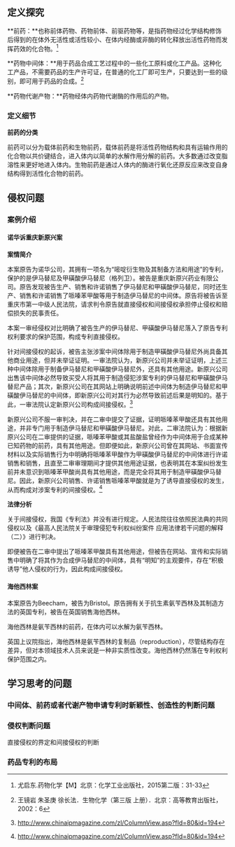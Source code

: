 ## 定义探究

**前药：**也称前体药物、药物前体、前驱药物等，是指药物经过化学结构修饰后得到的在体外无活性或活性较小、在体内经酶或非酶的转化释放出活性药物而发挥药效的化合物。[^1]

**药物中间体：**用于药品合成工艺过程中的一些化工原料或化工产品。这种化工产品，不需要药品的生产许可证，在普通的化工厂即可生产，只要达到一些的级别，即可用于药品的合成。[^2]

**药物代谢产物：**药物经体内药物代谢酶的作用后的产物。

### 定义细节

**前药的分类**

前药可以分为载体前药和生物前药，载体前药是将活性药物结构和具有运输作用的化合物以共价键结合，进入体内以简单的水解作用分解的前药。大多数通过改变脂溶性来更好地进入体内。生物前药是通过人体内的酶进行氧化还原反应来改变自身结构得到活性化合物的前药。

## 侵权问题

### 案例介绍

#### 诺华诉重庆新原兴案

**案情简介**

本案原告为诺华公司，其拥有一项名为“嘧啶衍生物及其制备方法和用途”的专利，保护的是伊马替尼及甲磺酸伊马替尼（格列卫）。被告是重庆新原兴药业有限公司。原告发现被告生产、销售和许诺销售了伊马替尼和甲磺酸伊马替尼，同时还生产、销售和许诺销售了哌嗪苯甲酸等用于制造伊马替尼的中间体。原告将被告诉至重庆市第一中级人民法院，请求判令原告就直接侵权和间接侵权承担停止侵权和赔偿损失的民事责任。

本案一审经侵权对比明确了被告生产的伊马替尼、甲磺酸伊马替尼落入了原告专利权利要求的保护范围，构成专利直接侵权。

针对间接侵权的起诉，被告主张涉案中间体除用于制造甲磺酸伊马替尼外尚具备其他商业用途，但并未举证证明。一审法院认为，新原兴公司并未举证证明，上述三种中间体除用于制备伊马替尼和甲磺酸伊马替尼外，还具有其他用途。新原兴公司出售该中间体必然导致买受人将其用于制造侵犯涉案专利的伊马替尼和甲磺酸伊马替尼产品；其次，新原兴公司在其网站上明确说明前述中间体为制造伊马替尼和甲磺酸伊马替尼的中间体，即新原兴公司对其行为必然导致前述后果是明知的。基于此，一审法院认定新原兴公司构成间接侵权。[^3]

新原兴公司不服一审判决，并在二审中提交了证据，证明哌嗪苯甲酸还具有其他用途，并非专门用于制造伊马替尼和甲磺酸伊马替尼。对此，二审法院认为：根据新原兴公司在二审提供的证据，哌嗪苯甲酸或其盐酸盐曾经作为中间体用于合成某种已知药物的前药，具有其他用途。但即便如此，新原兴公司曾在其网站、书面宣传材料以及实际销售行为中明确将哌嗪苯甲酸作为甲磺酸伊马替尼的中间体进行许诺销售和销售，且直至二审审理期间才提供其他用途证据，也表明其在本案纠纷发生前并未意识到哌嗪苯甲酸尚具有其他用途，而是完全将其用于制造甲磺酸伊马替尼。因此，新原兴公司销售、许诺销售哌嗪苯甲酸就是为了诱导直接侵权的发生，从而构成对涉案专利的间接侵权。[^3]

**法律分析**

关于间接侵权，我国《专利法》并没有进行规定。人民法院往往依照民法典的共同侵权以及《最高人民法院关于审理侵犯专利权纠纷案件
应用法律若干问题的解释（二）》进行判决。

即便被告在二审中提出了哌嗪苯甲酸具有其他用途，但被告在网站、宣传和实际销售中明确了将其作为合成伊马替尼的中间体，具有“明知”的主观要件，存在“积极诱导”他人侵权的行为，因此构成间接侵权。

#### 海他西林案

本案原告为Beecham，被告为Bristol。原告拥有关于抗生素氨苄西林及其制造方法的英国专利，被告在英国销售海他西林。

海他西林是氨苄西林的前药，在体内可以水解为氨苄西林。

英国上议院指出，海他西林是氨苄西林的复制品（reproduction），尽管结构存在差异，但对本领域技术人员来说是一种非实质性改变。海他西林仍然落在专利权利保护范围之内。

## 学习思考的问题

### 中间体、前药或者代谢产物申请专利时新颖性、创造性的判断问题

### 侵权判断问题

直接侵权的界定和间接侵权的判断

### 药品专利的布局



[^1]: 尤启东.药物化学【M】北京：化学工业出版社，2015第二版：31-33
[^2]:王镜岩 朱圣庚 徐长法．生物化学（第三版 上册）．北京：高等教育出版社，2002：6
[^3]: http://www.chinaipmagazine.com/zl/ColumnView.asp?fId=80&id=194

